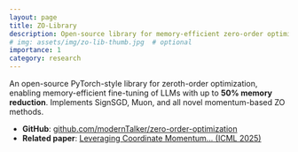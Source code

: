 ```yaml
---
layout: page
title: ZO-Library
description: Open-source library for memory-efficient zero-order optimization
# img: assets/img/zo-lib-thumb.jpg  # optional
importance: 1
category: research
---
```


An open-source PyTorch-style library for zeroth-order optimization, enabling memory-efficient fine-tuning of LLMs with up to **50% memory reduction**. Implements SignSGD, Muon, and all novel momentum-based ZO methods.

- **GitHub**: [github.com/modernTalker/zero-order-optimization](https://github.com/modernTalker/zero-order-optimization/tree/dev)
- **Related paper**: [Leveraging Coordinate Momentum... (ICML 2025)](https://arxiv.org/abs/2506.04430)
